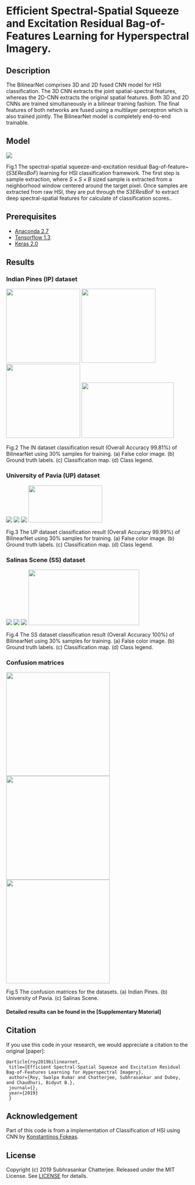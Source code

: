 # Efficient Spectral-Spatial Squeeze and Excitation Residual Bag-of-Features Learning for Hyperspectral Imagery.

## Description

The BilinearNet comprises 3D and 2D fused CNN model for HSI classification. The 3D CNN extracts the joint spatial-spectral features, whereas the 2D-CNN extracts the original spatial features. Both 3D and 2D CNNs are trained simultaneously in a bilinear training fashion. The final features of both networks are fused using a multilayer perceptron which is also trained jointly. The BilinearNet model is completely end-to-end trainable. 

## Model

<img src="figure/S3EResBoF.jpg"/>

Fig.1 The spectral-spatial squeeze-and-excitation residual Bag-of-feature~($S3EResBoF$) learning for HSI classification framework. The first step is sample extraction, where $S\times{S}\times{B}$ sized sample is extracted from a neighborhood window  centered around the target pixel.  Once  samples are  extracted  from  raw  HSI,  they are put through the $S3EResBoF$ to extract deep spectral-spatial features for calculate of classification scores..

## Prerequisites

- [Anaconda 2.7](https://www.anaconda.com/download/#linux)
- [Tensorflow 1.3](https://github.com/tensorflow/tensorflow/tree/r1.3)
- [Keras 2.0](https://github.com/fchollet/keras)

## Results

### Indian Pines (IP) dataset

<img src="figure/IP-FC.jpg" width="200" height="200"/> <img src="figure/IP-GT.jpg" width="200" height="200"/> <img src="figure/IP-Pr.jpg" width="200" height="200"/> <img src="figure/IP_legend.jpg" width="250" height="150"/>

Fig.2  The IN dataset classification result (Overall Accuracy 99.81%) of BilinearNet using 30% samples for training. (a) False color image. (b) Ground truth labels. (c) Classification map. (d) Class legend. 

### University of Pavia (UP) dataset

<img src="figure/UP-FC.jpg"/> <img src="figure/UP-GT.jpg"/> <img src="figure/UP-Pr.jpg"/> <img src="figure/UP_legend.jpg" width="200" height="100"/>

Fig.3  The UP dataset classification result (Overall Accuracy 99.99%) of BilinearNet using 30% samples for training. (a) False color image. (b) Ground truth labels. (c) Classification map. (d) Class legend.

### Salinas Scene (SS) dataset

<img src="figure/SA-FC.jpg"/> <img src="figure/SA-GT.jpg"/> <img src="figure/SA-Pr.jpg"/> <img src="figure/SA_legend.jpg" width="300" height="150"/>

Fig.4  The SS dataset classification result (Overall Accuracy 100%) of BilinearNet using 30% samples for training. (a) False color image. (b) Ground truth labels. (c) Classification map. (d) Class legend.

### Confusion matrices
<img src="figure/IP-3D.jpg" width="280" height="280"/><img src="figure/UP-3D.jpg" width="280" height="280"/><img src="figure/SA-3D.jpg" width="280" height="280"/> 

Fig.5  The confusion matrices for the datasets. (a) Indian Pines. (b) University of Pavia. (c) Salinas Scene. 

#### Detailed results can be found in the [Supplementary Material]

## Citation

If you use this code in your research, we would appreciate a citation to the original [paper]:

    @article{roy2019bilinearnet,
     title={Efficient Spectral-Spatial Squeeze and Excitation Residual Bag-of-Features Learning for Hyperspectral Imagery},
     author={Roy, Swalpa Kumar and Chatterjee, Subhrasankar and Dubey,  and Chaudhuri, Bidyut B.},
     journal={},
     year={2019}
     }


## Acknowledgement

Part of this code is from a implementation of Classification of HSI using CNN by [Konstantinos Fokeas](https://github.com/KonstantinosF/Classification-of-Hyperspectral-Image).

## License

Copyright (c) 2019 Subhrasankar Chatterjee. Released under the MIT License. See [LICENSE](LICENSE) for details.
